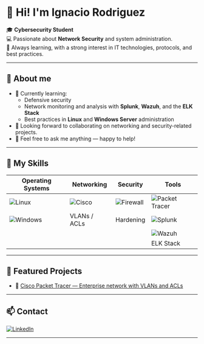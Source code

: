 # 👋 Hi! I'm Ignacio Rodriguez

🎓 **Cybersecurity Student**  
💻 Passionate about **Network Security** and system administration.  
🚀 Always learning, with a strong interest in IT technologies, protocols, and best practices.

---

## 🔷 About me

- 🌱 Currently learning:
  - Defensive security
  - Network monitoring and analysis with **Splunk**, **Wazuh**, and the **ELK Stack**
  - Best practices in **Linux** and **Windows Server** administration
- 🤝 Looking forward to collaborating on networking and security-related projects.
- 💬 Feel free to ask me anything — happy to help!

---

## 💼 My Skills

| Operating Systems | Networking | Security | Tools |
|-------------------|------------|----------|-------|
| ![Linux](https://img.shields.io/badge/Linux-FCC624?style=flat-square&logo=linux&logoColor=black) | ![Cisco](https://img.shields.io/badge/Cisco-1BA0D7?style=flat-square&logo=cisco&logoColor=white) | ![Firewall](https://img.shields.io/badge/Firewall-red?style=flat-square) | ![Packet Tracer](https://img.shields.io/badge/PacketTracer-1BA0D7?style=flat-square&logo=cisco&logoColor=white) |
| ![Windows](https://img.shields.io/badge/Windows-0078D6?style=flat-square&logo=windows&logoColor=white) | VLANs / ACLs | Hardening | ![Splunk](https://img.shields.io/badge/Splunk-000000?style=flat-square&logo=splunk&logoColor=white) |
|  |  |  | ![Wazuh](https://img.shields.io/badge/Wazuh-005C9C?style=flat-square&logoColor=white) |
|  |  |  | ELK Stack |

---

## 🌟 Featured Projects

- 🔷 [Cisco Packet Tracer — Enterprise network with VLANs and ACLs](https://github.com/irodriguez00/cisco-packet-tracer-vlan-acl)

---

## 📫 Contact

[![LinkedIn](https://img.shields.io/badge/LinkedIn-0A66C2?style=for-the-badge&logo=linkedin&logoColor=white)](https://www.linkedin.com/in/ignacio-rodriguez00/)

---

